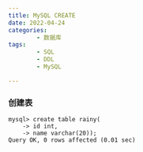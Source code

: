 ```yaml
---
title: MySQL CREATE
date: 2022-04-24
categories:
        - 数据库
tags:
        - SQL
        - DDL
        - MySQL

---
```


### 创建表

```MySQL
mysql> create table rainy(
    -> id int,
    -> name varchar(20));
Query OK, 0 rows affected (0.01 sec)
```
